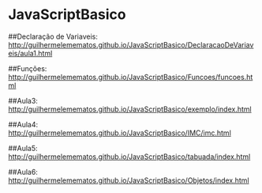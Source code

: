 # JavaScriptBasico

##Declaração de Variaveis:
http://guilhermelemematos.github.io/JavaScriptBasico/DeclaracaoDeVariaveis/aula1.html

##Funções:
http://guilhermelemematos.github.io/JavaScriptBasico/Funcoes/funcoes.html

##Aula3:
http://guilhermelemematos.github.io/JavaScriptBasico/exemplo/index.html

##Aula4:
http://guilhermelemematos.github.io/JavaScriptBasico/IMC/imc.html

##Aula5:
http://guilhermelemematos.github.io/JavaScriptBasico/tabuada/index.html

##Aula6:
http://guilhermelemematos.github.io/JavaScriptBasico/Objetos/index.html
